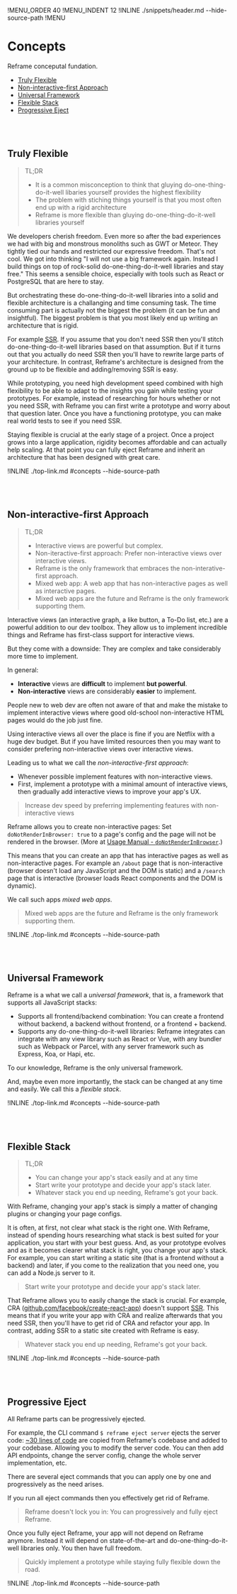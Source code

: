 !MENU_ORDER 40
!MENU_INDENT 12
!INLINE ./snippets/header.md --hide-source-path
!MENU
&nbsp;

# Concepts

Reframe conceputal fundation.

 - [Truly Flexible](#truly-flexible)
 - [Non-interactive-first Approach](#non-interactive-first-approach)
 - [Universal Framework](#universal-framework)
 - [Flexible Stack](#flexible-stack)
 - [Progressive Eject](#progressive-eject)

<br/>
<br/>


## Truly Flexible

> TL;DR
> - It is a common misconception to think that gluying do-one-thing-do-it-well libaries yourself provides the highest flexibility
> - The problem with stiching things yourself is that you most often end up with a rigid architecture
> - Reframe is more flexible than gluying do-one-thing-do-it-well libraries yourself

We developers cherish freedom.
Even more so after the bad experiences we had with big and monstrous monoliths such as GWT or Meteor.
They tightly tied our hands and restricted our expressive freedom.
That's not cool.
We got into thinking
"I will not use a big framework again.
Instead I build things on top of rock-solid do-one-thing-do-it-well libraries and stay free."
This seems a sensible choice,
especially with tools such as React or PostgreSQL that are here to stay.

But orchestrating these do-one-thing-do-it-well libraries into a solid and flexible architecture
is a challanging and time consuming task.
The time consuming part is actually not the biggest the problem
(it can be fun and insightful).
The biggest problem is that you most likely end up writing an architecture that is rigid.

For example
[SSR](https://github.com/brillout/awesome-universal-rendering#techniques).
If you assume that you don't need SSR then you'll stitch do-one-thing-do-it-well libraries based on that assumption.
But if it turns out that you actually do need SSR then you'll have to rewrite large parts of your architecture.
In contrast, Reframe's architecture is designed from the ground up to be flexible and adding/removing SSR is easy.

While prototyping,
you need high development speed combined with high flexibility to be able to adapt to the insights you gain
while testing your prototypes.
For example,
instead of researching for hours whether or not you need SSR,
with Reframe you can first write a prototype and worry about that question later.
Once you have a functioning prototype,
you can make real world tests to see if you need SSR.

Staying flexible is crucial at the early stage of a project.
Once a project grows into a large application,
rigidity becomes affordable and can actually help scaling.
At that point you can fully eject Reframe and
inherit an architecture that has been designed with great care.

!INLINE ./top-link.md #concepts --hide-source-path

<br/>
<br/>



## Non-interactive-first Approach

> TL;DR
> - Interactive views are powerful but complex.
> - Non-iteractive-first approach: Prefer non-interactive views over interactive views.
> - Reframe is the only framework that embraces the non-interative-first approach.
> - Mixed web app: A web app that has non-interactive pages as well as interactive pages.
> - Mixed web apps are the future and Reframe is the only framework supporting them.

Interactive views
(an interactive graph, a like button, a To-Do list, etc.)
are a powerful addition to our dev toolbox.
They allow us to implement incredible things and Reframe has first-class support for interactive views.

But they come with a downside:
They are complex and take considerably more time to implement.

In general:
- **Interactive** views are **difficult** to implement **but powerful**.
- **Non-interactive** views are considerably **easier** to implement.

People new to web dev are often not aware of that and make the mistake to implement interactive views
where good old-school non-interactive HTML pages would do the job just fine.

Using interactive views all over the place is fine if you are Netflix with a huge dev budget.
But if you have limited resources then you may want to consider prefering non-interactive views over interactive views.

Leading us to what we call the *non-interactive-first approach*:
 - Whenever possible implement features with non-interactive views.
 - First, implement a prototype with a minimal amount of interactive views, then gradually add interactive views to improve your app's UX.

> Increase dev speed by preferring implementing features with non-interactive views

Reframe allows you to create non-interactive pages:
Set `doNotRenderInBrowser: true` to a page's config and the page will not be rendered in the browser.
(More at [Usage Manual - `doNotRenderInBrowser`](/docs/usage-manual.md#donotrenderinbrowser).)

This means that you can create an app that has interactive pages as well as non-interactive pages.
For example an `/about` page that is non-interactive
(browser doesn't load any JavaScript and the DOM is static)
and a `/search` page that is interactive
(browser loads React components and the DOM is dynamic).

We call such apps *mixed web apps*.

> Mixed web apps are the future and Reframe is the only framework supporting them.

!INLINE ./top-link.md #concepts --hide-source-path

<br/>
<br/>




## Universal Framework

Reframe is a what we call a *universal framework*, that is, a framework that supports all JavaScript stacks:

 - Supports all frontend/backend combination:
   You can create a frontend without backend, a backend without frontend, or a frontend + backend.
 - Supports any do-one-thing-do-it-well libraries:
   Reframe integrates can integrate with any view library such as React or Vue,
   with any bundler such as Webpack or Parcel,
   with any server framework such as Express, Koa, or Hapi,
   etc.

To our knowledge, Reframe is the only universal framework.

And, maybe even more importantly, the stack can be changed at any time and easily.
We call this a *flexible stack*.

!INLINE ./top-link.md #concepts --hide-source-path

<br/>
<br/>



## Flexible Stack

> TL;DR
> - You can change your app's stack easily and at any time
> - Start write your prototype and decide your app's stack later.
> - Whatever stack you end up needing, Reframe's got your back.

With Reframe, changing your app's stack is simply a matter of changing plugins or changing your page configs.

It is often, at first, not clear what stack is the right one.
With Reframe,
instead of spending hours researching what stack is best suited for your application,
you start with your best guess.
And, as your prototype evolves and as it becomes clearer what stack is right,
you change your app's stack.
For example,
you can start writing a static site (that is a frontend without a backend) and
later,
if you come to the realization that you need one,
you can add a Node.js server to it.

> Start write your prototype and decide your app's stack later.

That Reframe allows you to easily change the stack is crucial.
For example, CRA
([github.com/facebook/create-react-app](https://github.com/facebook/create-react-app))
doesn't support
[SSR](https://github.com/brillout/awesome-universal-rendering#techniques).
This means that
if you write your app with CRA and realize afterwards that you need SSR,
then you'll have to get rid of CRA and refactor your app.
In contrast, adding SSR to a static site created with Reframe is easy.

> Whatever stack you end up needing, Reframe's got your back.

!INLINE ./top-link.md #concepts --hide-source-path

<br/>
<br/>




## Progressive Eject

All Reframe parts can be progressively ejected.

For example, the CLI command `$ reframe eject server` ejects the server code:
[~30 lines of code](/plugins/hapi/start.js)
are copied from Reframe's codebase and added to your codebase.
Allowing you to modify the server code.
You can then
add API endpoints,
change the server config,
change the whole server implementation,
etc.

There are several eject commands that
you can apply one by one and progressively as the need arises.

If you run all eject commands then you effectively get rid of Reframe.

> Reframe doesn't lock you in: You can progressively and fully eject Reframe.

Once you fully eject Reframe, your app will not depend on Reframe anymore.
Instead it will depend on state-of-the-art and do-one-thing-do-it-well libraries only.
You then have full freedom.

> Quickly implement a prototype while staying fully flexible down the road.

!INLINE ./top-link.md #concepts --hide-source-path

<br/>
<br/>


